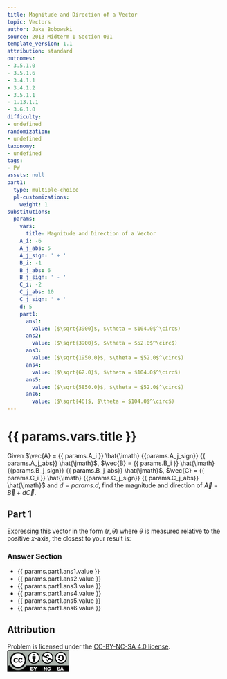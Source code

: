 ```yaml
---
title: Magnitude and Direction of a Vector
topic: Vectors
author: Jake Bobowski
source: 2013 Midterm 1 Section 001
template_version: 1.1
attribution: standard
outcomes:
- 3.5.1.0
- 3.5.1.6
- 3.4.1.1
- 3.4.1.2
- 3.5.1.1
- 1.13.1.1
- 3.6.1.0
difficulty:
- undefined
randomization:
- undefined
taxonomy:
- undefined
tags:
- PW
assets: null
part1:
  type: multiple-choice
  pl-customizations:
    weight: 1
substitutions:
  params:
    vars:
      title: Magnitude and Direction of a Vector
    A_i: -6
    A_j_abs: 5
    A_j_sign: ' + '
    B_i: -1
    B_j_abs: 6
    B_j_sign: ' - '
    C_i: -2
    C_j_abs: 10
    C_j_sign: ' + '
    d: 5
    part1:
      ans1:
        value: ($\sqrt{3900}$, $\theta = $104.0$^\circ$)
      ans2:
        value: ($\sqrt{3900}$, $\theta = $52.0$^\circ$)
      ans3:
        value: ($\sqrt{1950.0}$, $\theta = $52.0$^\circ$)
      ans4:
        value: ($\sqrt{62.0}$, $\theta = $104.0$^\circ$)
      ans5:
        value: ($\sqrt{5850.0}$, $\theta = $52.0$^\circ$)
      ans6:
        value: ($\sqrt{46}$, $\theta = $104.0$^\circ$)
---
```

# {{ params.vars.title }}
Given $\vec{A} = {{ params.A_i }} \hat{\imath} {{params.A_j_sign}} {{ params.A_j_abs}} \hat{\jmath}$, $\vec{B} = {{ params.B_i }} \hat{\imath} {{params.B_j_sign}} {{ params.B_j_abs}} \hat{\jmath}$, $\vec{C} = {{ params.C_i }} \hat{\imath} {{params.C_j_sign}} {{ params.C_j_abs}} \hat{\jmath}$ and $d={{ params.d }}$, find the magnitude and direction of $\vec{A}-\vec{B}+d\vec{C}$.

## Part 1

Expressing this vector in the form $(r,\theta)$ where $\theta$ is measured relative to the positive $x$-axis, the closest to your result is:

### Answer Section

- {{ params.part1.ans1.value }}
- {{ params.part1.ans2.value }}
- {{ params.part1.ans3.value }}
- {{ params.part1.ans4.value }}
- {{ params.part1.ans5.value }}
- {{ params.part1.ans6.value }}

## Attribution

Problem is licensed under the [CC-BY-NC-SA 4.0 license](https://creativecommons.org/licenses/by-nc-sa/4.0/).<br> ![The Creative Commons 4.0 license requiring attribution-BY, non-commercial-NC, and share-alike-SA license.](https://raw.githubusercontent.com/firasm/bits/master/by-nc-sa.png)